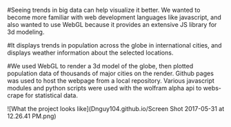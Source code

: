 #Seeing trends in big data can help visualize it better. We wanted to become more familiar with web development languages like javascript, and also wanted to use WebGL because it provides an extensive JS library for 3d modeling.

#It displays trends in population across the globe in international cities, and displays weather information about the selected locations.

#We used WebGL to render a 3d model of the globe, then plotted population data of thousands of major cities on the render. Github pages was used to host the webpage from a local repository. Various javascript modules and python scripts were used with the wolfram alpha api to webs-crape for statistical data.

![What the project looks like](Dnguy104.github.io/Screen Shot 2017-05-31 at 12.26.41 PM.png)
